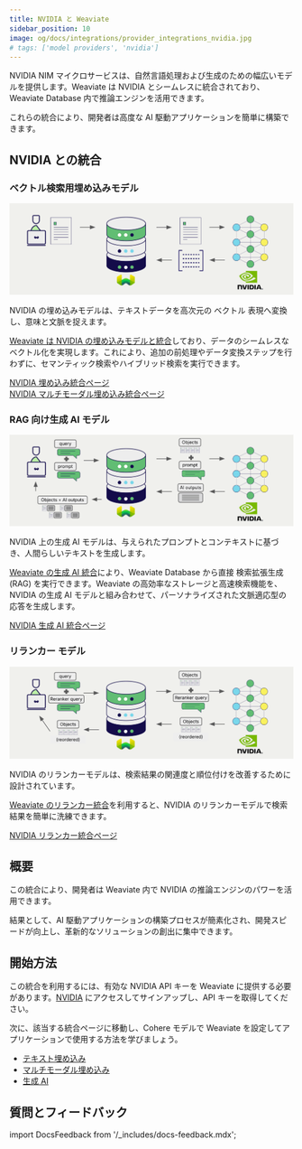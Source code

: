 ```yaml
---
title: NVIDIA と Weaviate
sidebar_position: 10
image: og/docs/integrations/provider_integrations_nvidia.jpg
# tags: ['model providers', 'nvidia']
---
```


<!-- Note: for images, use https://docs.google.com/presentation/d/15opIcJuaIjEEcs_1Zm8B6pccox2p7_MHSjCnRv4dPfU/edit?usp=sharing -->

NVIDIA NIM マイクロサービスは、自然言語処理および生成のための幅広いモデルを提供します。Weaviate は NVIDIA とシームレスに統合されており、Weaviate Database 内で推論エンジンを活用できます。  

これらの統合により、開発者は高度な AI 駆動アプリケーションを簡単に構築できます。

## NVIDIA との統合

### ベクトル検索用埋め込みモデル

![埋め込み統合のイラスト](../_includes/integration_nvidia_embedding.png)

NVIDIA の埋め込みモデルは、テキストデータを高次元の ベクトル 表現へ変換し、意味と文脈を捉えます。  

[Weaviate は NVIDIA の埋め込みモデルと統合](./embeddings.md)しており、データのシームレスなベクトル化を実現します。これにより、追加の前処理やデータ変換ステップを行わずに、セマンティック検索やハイブリッド検索を実行できます。

[NVIDIA 埋め込み統合ページ](./embeddings.md)  
[NVIDIA マルチモーダル埋め込み統合ページ](./embeddings-multimodal.md)

### RAG 向け生成 AI モデル

![シングルプロンプト RAG 統合では検索結果ごとに個別の出力を生成](../_includes/integration_nvidia_rag_single.png)

NVIDIA 上の生成 AI モデルは、与えられたプロンプトとコンテキストに基づき、人間らしいテキストを生成します。  

[Weaviate の生成 AI 統合](./generative.md)により、Weaviate Database から直接 検索拡張生成 (RAG) を実行できます。Weaviate の高効率なストレージと高速検索機能を、NVIDIA の生成 AI モデルと組み合わせて、パーソナライズされた文脈適応型の応答を生成します。

[NVIDIA 生成 AI 統合ページ](./generative.md)

### リランカー モデル

![リランカー統合のイラスト](../_includes/integration_nvidia_reranker.png)

NVIDIA のリランカーモデルは、検索結果の関連度と順位付けを改善するために設計されています。  

[Weaviate のリランカー統合](./reranker.md)を利用すると、NVIDIA のリランカーモデルで検索結果を簡単に洗練できます。

[NVIDIA リランカー統合ページ](./reranker.md)

## 概要

この統合により、開発者は Weaviate 内で NVIDIA の推論エンジンのパワーを活用できます。  

結果として、AI 駆動アプリケーションの構築プロセスが簡素化され、開発スピードが向上し、革新的なソリューションの創出に集中できます。

## 開始方法

この統合を利用するには、有効な NVIDIA API キーを Weaviate に提供する必要があります。[NVIDIA](https://build.nvidia.com/) にアクセスしてサインアップし、API キーを取得してください。  

次に、該当する統合ページに移動し、Cohere モデルで Weaviate を設定してアプリケーションで使用する方法を学びましょう。

- [テキスト埋め込み](./embeddings.md)
- [マルチモーダル埋め込み](./embeddings-multimodal.md)
- [生成 AI](./generative.md)
<!-- TODO - Add link back to reranker.md; removed because the link checker still sees it as a broken link -->
<!-- - [Reranker](./) -->

## 質問とフィードバック

import DocsFeedback from '/_includes/docs-feedback.mdx';

<DocsFeedback/>

